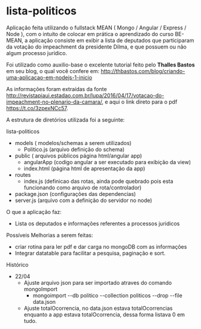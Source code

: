 # lista-politicos
Aplicação feita utilizando o fullstack MEAN ( Mongo / Angular / Express / Node ), com o intuito de colocar em prática o aprendizado do curso BE-MEAN, a  aplicação consiste em exibir a lista de deputados que participaram da votação do impeachment da presidente Dilma, e que possuem ou não algum processo jurídico.


Foi utilizado como auxilio-base o excelente tutorial feito pelo **Thalles Bastos** em seu blog, o qual você confere em:  <http://thbastos.com/blog/criando-uma-aplicacao-em-nodejs-1-inicio>


As informações foram extraídas da fonte <http://revistapiaui.estadao.com.br/lupa/2016/04/17/votacao-do-impeachment-no-plenario-da-camara/>, e aqui o link direto para o pdf <https://t.co/3zpexNCc57>.


A estrutura de diretórios utilizada foi a seguinte:

lista-politicos

* models ( modelos/schemas a serem utilizados)
	* Politico.js (arquivo definição do schema)
* public ( arquivos públicos página html/angular app) 
	* angularApp (codigo angular a ser executado para exibição da view)
	* index.html (página html de apresentação da app)
* routes
	* index.js (definicao das rotas, ainda pode quebrado pois esta funcionando como arquivo de rota/controlador)
* package.json (configurações das dependencias)
* server.js (arquivo com a definição do servidor no node) 


O que a aplicação faz:

* Lista os deputados e informações referentes a processos juridicos


Possíveis Melhorias a serem feitas:

* criar rotina para ler pdf e dar carga no mongoDB com as informações
* Integrar datatable para facilitar a pesquisa, paginação e sort.

Histórico
* 22/04
	* Ajuste arquivo json para ser importado atraves do comando mongoImport
		* mongoimport --db politico --collection politicos --drop --file data.json
	* Ajuste totalOcorrencia, no data.json estava totalOcorrencias enquanto a app estava totalOcorrencia, dessa forma listava 0 em tudo.
